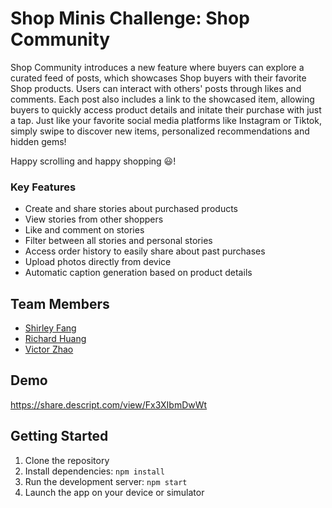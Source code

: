 # Shop Minis Challenge: Shop Community
Shop Community introduces a new feature where buyers can explore a curated feed of posts, which showcases Shop buyers with their favorite Shop products.
Users can interact with others' posts through likes and comments.
Each post also includes a link to the showcased item, allowing buyers to quickly access product details and initate their purchase with just a tap.
Just like your favorite social media platforms like Instagram or Tiktok, simply swipe to discover new items, personalized recommendations and hidden gems!

Happy scrolling and happy shopping 😃!

### Key Features
- Create and share stories about purchased products
- View stories from other shoppers
- Like and comment on stories
- Filter between all stories and personal stories
- Access order history to easily share about past purchases
- Upload photos directly from device
- Automatic caption generation based on product details

## Team Members
- [Shirley Fang](https://github.com/shirleyfyx)
- [Richard Huang](https://github.com/rhuangr)
- [Victor Zhao](https://github.com/telmaq)

## Demo

https://share.descript.com/view/Fx3XIbmDwWt


## Getting Started
1. Clone the repository
2. Install dependencies: `npm install`
3. Run the development server: `npm start`
4. Launch the app on your device or simulator


